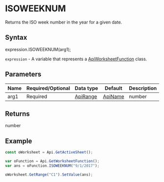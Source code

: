 # ISOWEEKNUM

Returns the ISO week number in the year for a given date.

## Syntax

expression.ISOWEEKNUM(arg1);

`expression` - A variable that represents a [ApiWorksheetFunction](../ApiWorksheetFunction.md) class.

## Parameters

| **Name** | **Required/Optional** | **Data type** | **Default** | **Description** |
| ------------- | ------------- | ------------- | ------------- | ------------- |
| arg1 | Required | [ApiRange](../../ApiRange/ApiRange.md) | [ApiName](../../ApiName/ApiName.md) | number |  | The date-time code used for date and time calculation. |

## Returns

number

## Example



```javascript
const oWorksheet = Api.GetActiveSheet();

var oFunction = Api.GetWorksheetFunction();
var ans = oFunction.ISOWEEKNUM("9/1/2017"); 

oWorksheet.GetRange("C1").SetValue(ans);

```
